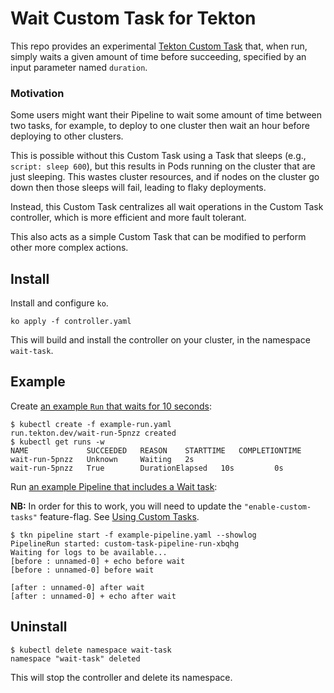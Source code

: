 # Wait Custom Task for Tekton

This repo provides an experimental [Tekton Custom
Task](https://tekton.dev/docs/pipelines/runs/) that, when run, simply waits a
given amount of time before succeeding, specified by an input parameter named
`duration`.

### Motivation

Some users might want their Pipeline to wait some amount of time between two
tasks, for example, to deploy to one cluster then wait an hour before deploying
to other clusters.

This is possible without this Custom Task using a Task that sleeps (e.g.,
`script: sleep 600`), but this results in Pods running on the cluster that are
just sleeping. This wastes cluster resources, and if nodes on the cluster go
down then those sleeps will fail, leading to flaky deployments.

Instead, this Custom Task centralizes all wait operations in the Custom Task
controller, which is more efficient and more fault tolerant.

This also acts as a simple Custom Task that can be modified to perform other
more complex actions.

## Install

Install and configure `ko`.

```
ko apply -f controller.yaml
```

This will build and install the controller on your cluster, in the namespace
`wait-task`.

## Example

Create [an example `Run` that waits for 10 seconds](./example-run.yaml):

```
$ kubectl create -f example-run.yaml 
run.tekton.dev/wait-run-5pnzz created
$ kubectl get runs -w
NAME             SUCCEEDED   REASON    STARTTIME   COMPLETIONTIME
wait-run-5pnzz   Unknown     Waiting   2s          
wait-run-5pnzz   True        DurationElapsed   10s         0s
```

Run [an example Pipeline that includes a Wait task](./example-pipeline.yaml):

**NB:** In order for this to work, you will need to update the
`"enable-custom-tasks"` feature-flag. See [Using Custom
Tasks](https://github.com/tektoncd/pipeline/blob/master/docs/pipelines.md#using-custom-tasks).

```
$ tkn pipeline start -f example-pipeline.yaml --showlog
PipelineRun started: custom-task-pipeline-run-xbqhg
Waiting for logs to be available...
[before : unnamed-0] + echo before wait
[before : unnamed-0] before wait

[after : unnamed-0] after wait
[after : unnamed-0] + echo after wait
```

## Uninstall

```
$ kubectl delete namespace wait-task
namespace "wait-task" deleted
```

This will stop the controller and delete its namespace.
